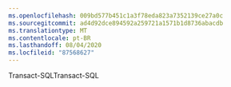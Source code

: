 ```yaml
---
ms.openlocfilehash: 009bd577b451c1a3f78eda823a7352139ce27a0c
ms.sourcegitcommit: ad4d92dce894592a259721a1571b1d8736abacdb
ms.translationtype: MT
ms.contentlocale: pt-BR
ms.lasthandoff: 08/04/2020
ms.locfileid: "87568627"
---
```

 <span data-ttu-id="3ca91-101">Transact\-SQL</span><span class="sxs-lookup"><span data-stu-id="3ca91-101">Transact\-SQL</span></span> 